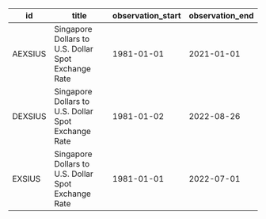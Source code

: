 | id      | title                                               | observation_start   | observation_end   |
|---------|-----------------------------------------------------|---------------------|-------------------|
| AEXSIUS | Singapore Dollars to U.S. Dollar Spot Exchange Rate | 1981-01-01          | 2021-01-01        |
| DEXSIUS | Singapore Dollars to U.S. Dollar Spot Exchange Rate | 1981-01-02          | 2022-08-26        |
| EXSIUS  | Singapore Dollars to U.S. Dollar Spot Exchange Rate | 1981-01-01          | 2022-07-01        |